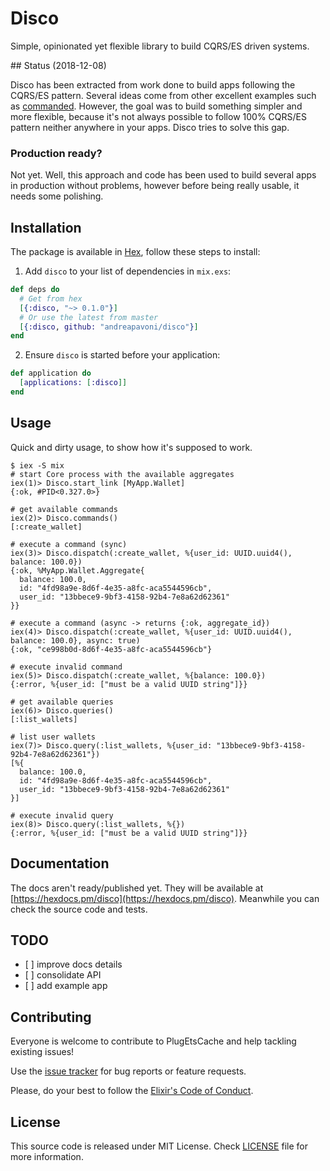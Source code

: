 # Disco

Simple, opinionated yet flexible library to build CQRS/ES driven systems.

## Status (2018-12-08)

Disco has been extracted from work done to build apps following the CQRS/ES pattern.
Several ideas come from other excellent examples such as [commanded](https://github.com/commanded/commanded).
However, the goal was to build something simpler and more flexible, because it's not always
possible to follow 100% CQRS/ES pattern neither anywhere in your apps. Disco tries to
solve this gap.

### Production ready?

Not yet. Well, this approach and code has been used to build several apps in production without problems,
however before being really usable, it needs some polishing.

## Installation

The package is available in [Hex](https://hex.pm/packages/disco), follow these steps to install:

1.  Add `disco` to your list of dependencies in `mix.exs`:

```elixir
def deps do
  # Get from hex
  [{:disco, "~> 0.1.0"}]
  # Or use the latest from master
  [{:disco, github: "andreapavoni/disco"}]
end
```

2.  Ensure `disco` is started before your application:

```elixir
def application do
  [applications: [:disco]]
end
```

## Usage

Quick and dirty usage, to show how it's supposed to work.

```
$ iex -S mix
# start Core process with the available aggregates
iex(1)> Disco.start_link [MyApp.Wallet]
{:ok, #PID<0.327.0>}

# get available commands
iex(2)> Disco.commands()
[:create_wallet]

# execute a command (sync)
iex(3)> Disco.dispatch(:create_wallet, %{user_id: UUID.uuid4(), balance: 100.0})
{:ok, %MyApp.Wallet.Aggregate{
  balance: 100.0,
  id: "4fd98a9e-8d6f-4e35-a8fc-aca5544596cb",
  user_id: "13bbece9-9bf3-4158-92b4-7e8a62d62361"
}}

# execute a command (async -> returns {:ok, aggregate_id})
iex(4)> Disco.dispatch(:create_wallet, %{user_id: UUID.uuid4(), balance: 100.0}, async: true)
{:ok, "ce998b0d-8d6f-4e35-a8fc-aca5544596cb"}

# execute invalid command
iex(5)> Disco.dispatch(:create_wallet, %{balance: 100.0})
{:error, %{user_id: ["must be a valid UUID string"]}}

# get available queries
iex(6)> Disco.queries()
[:list_wallets]

# list user wallets
iex(7)> Disco.query(:list_wallets, %{user_id: "13bbece9-9bf3-4158-92b4-7e8a62d62361"})
[%{
  balance: 100.0,
  id: "4fd98a9e-8d6f-4e35-a8fc-aca5544596cb",
  user_id: "13bbece9-9bf3-4158-92b4-7e8a62d62361"
}]

# execute invalid query
iex(8)> Disco.query(:list_wallets, %{})
{:error, %{user_id: ["must be a valid UUID string"]}}
```

## Documentation

The docs aren't ready/published yet. They will be available at [https://hexdocs.pm/disco](https://hexdocs.pm/disco).
Meanwhile you can check the source code and tests.

## TODO

* [ ] improve docs details
* [ ] consolidate API
* [ ] add example app

## Contributing

Everyone is welcome to contribute to PlugEtsCache and help tackling existing issues!

Use the [issue tracker](https://github.com/andreapavoni/disco/issues) for bug reports or feature requests.

Please, do your best to follow the [Elixir's Code of Conduct](https://github.com/elixir-lang/elixir/blob/master/CODE_OF_CONDUCT.md).

## License

This source code is released under MIT License. Check [LICENSE](https://github.com/andreapavoni/disco/blob/master/LICENSE) file for more information.
